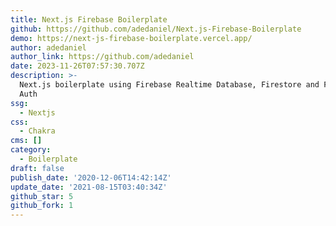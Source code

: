 ```yaml
---
title: Next.js Firebase Boilerplate
github: https://github.com/adedaniel/Next.js-Firebase-Boilerplate
demo: https://next-js-firebase-boilerplate.vercel.app/
author: adedaniel
author_link: https://github.com/adedaniel
date: 2023-11-26T07:57:30.707Z
description: >-
  Next.js boilerplate using Firebase Realtime Database, Firestore and Firebase
  Auth
ssg:
  - Nextjs
css:
  - Chakra
cms: []
category:
  - Boilerplate
draft: false
publish_date: '2020-12-06T14:42:14Z'
update_date: '2021-08-15T03:40:34Z'
github_star: 5
github_fork: 1
---
```

